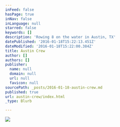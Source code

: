 ```yaml
---
inFeed: false
hasPage: true
inNav: false
inLanguage: null
starred: false
keywords: []
description: 'Rowing 8 on the water in Austin, TX'
datePublished: '2016-01-18T15:22:13.451Z'
dateModified: '2016-01-18T15:22:00.384Z'
title: Austin Crew
author: []
authors: []
publisher:
  name: null
  domain: null
  url: null
  favicon: null
sourcePath: _posts/2016-01-18-austin-crew.md
published: true
url: austin-crew/index.html
_type: Blurb

---
```

![](https://the-grid-user-content.s3-us-west-2.amazonaws.com/719e8562-4c8f-4ff1-a1f2-6e44d213f520.jpg)